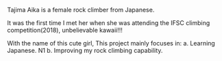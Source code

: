 Tajima Aika is a female rock climber from Japanese.

It was the first time I met her when she was attending the IFSC climbing competition(2018), unbelievable kawaii!!!

With the name of this cute girl, This project mainly focuses in:
a. Learning Japanese. N1
b. Improving my rock climbing capability. 


